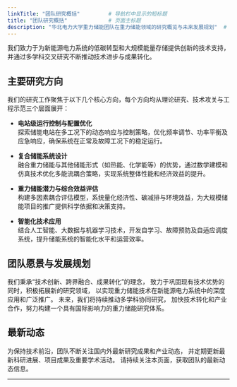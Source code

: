 ```yaml
---
linkTitle: "团队研究概括"         # 导航栏中显示的短标题
title: "团队研究概括"             # 页面主标题
description: "华北电力大学重力储能团队在重力储能领域的研究概览与未来发展规划"  # SEO描述
---
```

我们致力于为新能源电力系统的低碳转型和大规模能量存储提供创新的技术支持，并通过多学科交叉研究不断推动技术进步与成果转化。

<!--more-->

## 主要研究方向

我们的研究工作聚焦于以下几个核心方向，每个方向均从理论研究、技术攻关与工程示范三个层面展开：

- **电站级运行控制与配置优化**  
  探索储能电站在多工况下的动态响应与控制策略，优化频率调节、功率平衡及应急响应，确保系统在正常及故障工况下的稳定运行。

- **复合储能系统设计**  
  融合重力储能与其他储能形式（如热能、化学能等）的优势，通过数学建模和仿真技术优化多能流耦合策略，实现系统整体性能和经济效益的提升。

- **重力储能潜力与综合效益评估**  
  构建多因素耦合评估模型，系统量化经济性、碳减排与环境效益，为大规模储能项目的推广提供科学依据和决策支持。

- **智能化技术应用**  
  结合人工智能、大数据与机器学习技术，开发自学习、故障预防及自适应调度系统，提升储能系统的智能化水平和运营效率。



## 团队愿景与发展规划

我们秉承“技术创新、跨界融合、成果转化”的理念，
致力于巩固现有技术优势的同时，积极拓展新的研究领域，
以实现重力储能技术在新能源电力系统中的深度应用和广泛推广。
未来，我们将持续推动多学科协同研究，
加快技术转化和产业合作，努力构建一个具有国际影响力的重力储能研究体系。



## 最新动态

为保持技术前沿，团队不断关注国内外最新研究成果和产业动态，
并定期更新最新科研进展、项目成果及重要学术活动。
请持续关注本页面，获取团队的最新动态信息。



---

<!--
【多级目录说明】：
- 本页面为团队研究的整体概览，可在 Hugo 中通过多级目录实现详细分解。
- 建议在内容目录下建立相应的子文件夹（如 docs/research/direction1/、direction2/……），分别详细介绍各研究方向。

【语言切换与联系方式】：
- 为实现全局中英文语言切换，请参考 Hugo i18n 配置，将本页面分别放入 content/zh/ 与 content/en/ 中，并在网站模板中添加语言切换按钮。
- 团队详细介绍页面中将包含具体的联系信息（例如团队邮箱），本概览页面主要用于展示研究内容与愿景。

【参考风格】：
- 请参照 http://3dv.ac.cn/project/overview/ 的页面布局和风格，确保页面内容正式、结构清晰且易于阅读。
-->
